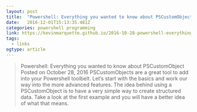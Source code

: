 ```yaml
---
layout: post 
title:  "Powershell: Everything you wanted to know about PSCustomObject" 
date:   2016-12-01T15:13:35.481Z 
categories: powershell programming
link: https://kevinmarquette.github.io/2016-10-28-powershell-everything-you-wanted-to-know-about-pscustomobject/ 
tags:
  - links
ogtype: article 
---
```


> Powershell: Everything you wanted to know about PSCustomObject
Posted on October 28, 2016
PSCustomObjects are a great tool to add into your Powershell toolbelt. Let’s start with the basics and work our way into the more advanced features. The idea behind using a PSCustomObject is to have a very simple way to create structured data. Take a look at the first example and you will have a better idea of what that means.